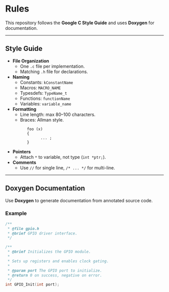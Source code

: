 # Rules

This repository follows the **Google C Style Guide** and uses **Doxygen** for documentation.

---

## Style Guide

- **File Organization**
  - One `.c` file per implementation.
  - Matching `.h` file for declarations.
- **Naming**
  - Constants: `kConstantName`
  - Macros: `MACRO_NAME`
  - Typesdefs: `TypeName_t`
  - Functions: `functionName`
  - Variables: `variable_name`
- **Formatting**
  - Line length: max 80–100 characters.
  - Braces: Allman style.
    ```
       foo (x)
       { 
             ... ;
       }
    ```
- **Pointers**
  - Attach `*` to variable, not type (`int *ptr;`).
- **Comments**
  - Use `//` for single line, `/* ... */` for multi-line.

---

## Doxygen Documentation

Use **Doxygen** to generate documentation from annotated source code.

### Example

```c
/**
 * @file gpio.h
 * @brief GPIO driver interface.
 */

/**
 * @brief Initializes the GPIO module.
 *
 * Sets up registers and enables clock gating.
 *
 * @param port The GPIO port to initialize.
 * @return 0 on success, negative on error.
 */
int GPIO_Init(int port);

